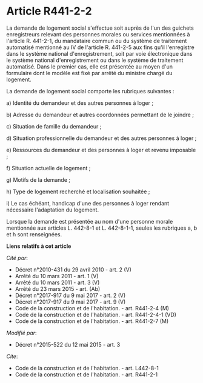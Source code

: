 # Article R441-2-2

La demande de logement social s'effectue soit auprès de l'un des guichets enregistreurs relevant des personnes morales ou
services mentionnées à l'article R. 441-2-1, du mandataire commun ou du système de traitement automatisé mentionné au IV de
l'article R. 441-2-5 aux fins qu'il l'enregistre dans le système national d'enregistrement, soit par voie électronique dans
le système national d'enregistrement ou dans le système de traitement automatisé. Dans le premier cas, elle est présentée au
moyen d'un formulaire dont le modèle est fixé par arrêté du ministre chargé du logement. 

La demande de logement social comporte les rubriques suivantes : 

a) Identité du demandeur et des autres personnes à loger ; 

b) Adresse du demandeur et autres coordonnées permettant de le joindre ; 

c) Situation de famille du demandeur ; 

d) Situation professionnelle du demandeur et des autres personnes à loger ; 

e) Ressources du demandeur et des personnes à loger et revenu imposable ; 

f) Situation actuelle de logement ; 

g) Motifs de la demande ; 

h) Type de logement recherché et localisation souhaitée ; 

i) Le cas échéant, handicap d'une des personnes à loger rendant nécessaire l'adaptation du logement. 

Lorsque la demande est présentée au nom d'une personne morale mentionnée aux articles L. 442-8-1 et L. 442-8-1-1, seules les
rubriques a, b et h sont renseignées.

**Liens relatifs à cet article**

_Cité par_:

  - Décret n°2010-431 du 29 avril 2010 - art. 2 (V)
  - Arrêté du 10 mars 2011 - art. 1 (V)
  - Arrêté du 10 mars 2011 - art. 3 (V)
  - Arrêté du 23 mars 2015 - art. (Ab)
  - Décret n°2017-917 du 9 mai 2017 - art. 2 (V)
  - Décret n°2017-917 du 9 mai 2017 - art. 9 (V)
  - Code de la construction et de l'habitation. - art. R441-2-4 (M)
  - Code de la construction et de l'habitation. - art. R441-2-4-1 (VD)
  - Code de la construction et de l'habitation. - art. R441-2-7 (M)

_Modifié par_:

  - Décret n°2015-522 du 12 mai 2015 - art. 3

_Cite_:

  - Code de la construction et de l'habitation. - art. L442-8-1
  - Code de la construction et de l'habitation. - art. R441-2-1
